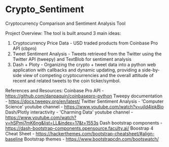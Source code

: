 # Crypto_Sentiment
Cryptocurrency Comparison and Sentiment Analysis Tool

Project Overview:
The tool is built around 3 main ideas: 
1) Cryptocurrency Price Data - USD traded products from Coinbase Pro API (cbpro) 
2) Tweet Sentiment Analysis - Tweets retrieved from the Twitter using the Twitter API (tweepy) and TextBlob for sentiment analysis
3) Dash + Ploty - Organizing the crypto + tweet data into a python web application with callbacks and dynamic updating, providing a side-by-side view of competing cryptocurrencies and the overall attitude of recent and related tweets to the coin ticker/symbol.

  
References and Resources:
Coinbase Pro API - https://github.com/danpaquin/coinbasepro-python
Tweepy documentation - https://docs.tweepy.org/en/latest/
Twitter Sentiment Analysis - 'Computer Science' youtube channel - https://www.youtube.com/watch?v=ujId4ipkBio 
Dash/Plotly interactivity - 'Charming Data' youtube channel - https://www.youtube.com/watch?v=hSPmj7mK6ng&list=LL&index=17&t=1553s 
Dash bootstrap components - https://dash-bootstrap-components.opensource.faculty.ai/ 
Boostrap 4 Cheat Sheet - https://hackerthemes.com/bootstrap-cheatsheet/#align-baseline
Bootstrap themes - https://www.bootstrapcdn.com/bootswatch/
